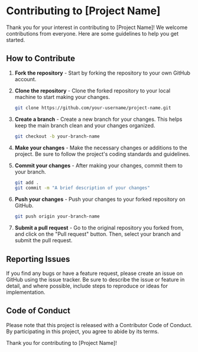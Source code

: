 # Contributing to [Project Name]

Thank you for your interest in contributing to [Project Name]! We welcome contributions from everyone. Here are some guidelines to help you get started.

## How to Contribute

1. **Fork the repository** - Start by forking the repository to your own GitHub account.

2. **Clone the repository** - Clone the forked repository to your local machine to start making your changes.

    ```bash
    git clone https://github.com/your-username/project-name.git
    ```

3. **Create a branch** - Create a new branch for your changes. This helps keep the main branch clean and your changes organized.

    ```bash
    git checkout -b your-branch-name
    ```

4. **Make your changes** - Make the necessary changes or additions to the project. Be sure to follow the project's coding standards and guidelines.

5. **Commit your changes** - After making your changes, commit them to your branch.

    ```bash
    git add .
    git commit -m "A brief description of your changes"
    ```

6. **Push your changes** - Push your changes to your forked repository on GitHub.

    ```bash
    git push origin your-branch-name
    ```

7. **Submit a pull request** - Go to the original repository you forked from, and click on the "Pull request" button. Then, select your branch and submit the pull request.

## Reporting Issues

If you find any bugs or have a feature request, please create an issue on GitHub using the issue tracker. Be sure to describe the issue or feature in detail, and where possible, include steps to reproduce or ideas for implementation.

## Code of Conduct

Please note that this project is released with a Contributor Code of Conduct. By participating in this project, you agree to abide by its terms.

Thank you for contributing to [Project Name]!